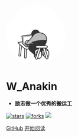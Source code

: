<img width="160px" style="border-radius: 50%" bor src="./style/logo.png">

# **W_Anakin**

- <strong>励志做一个优秀的搬运工</strong>

[![stars](https://img.shields.io/badge/%E2%98%98%EF%B8%8F-%E6%90%AC%E8%BF%90%E5%B7%A5-fdfcdc)](https://github.com/Antony-Juicy/W_Anakin)
[![forks](https://img.shields.io/badge/coder-%E6%90%AC%E8%BF%90%E5%B7%A5-fed9b7)](https://github.com/Antony-Juicy/W_Anakin)
![](https://img.shields.io/badge/Anakin-%E6%90%AC%E8%BF%90%E5%B7%A5-f07167)

[GitHub](https://github.com/Antony-Juicy/W_Anakin)
[开始阅读](?id=在线阅读)
